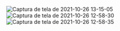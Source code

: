 ![Captura de tela de 2021-10-26 13-15-05](https://user-images.githubusercontent.com/80271634/138920225-0a0e115f-a721-4e86-a228-62b2f0fb225c.png)
![Captura de tela de 2021-10-26 12-58-30](https://user-images.githubusercontent.com/80271634/138920240-c4cd4e84-6c96-4645-8436-9d6c49a77a75.png)
![Captura de tela de 2021-10-26 12-58-35](https://user-images.githubusercontent.com/80271634/138920247-3ef7660f-ac7a-4c68-8014-0b2713d2afd3.png)
